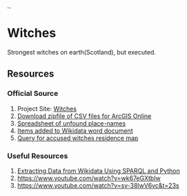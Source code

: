 <img src="https://witches.is.ed.ac.uk/_nuxt/img/main-logo.e1b0635.png" alt="logo" style="zoom: 20%;" />

# Witches

Strongest witches on earth(Scotland), but executed.



## Resources

### Official Source

1. Project Site: [Witches](https://witches.is.ed.ac.uk/)
2. [Download zipfile of CSV files for ArcGIS Online](https://witches.is.ed.ac.uk/resources/ArcGIS%20Online%20Files.zip)
3. [Spreadsheet of unfound place-names](https://docs.google.com/spreadsheets/d/14W8cWmqTaTgkwTFOjMYzV-BzqJgrGz8dKafmGfeuFPs/edit?usp=sharing)
4. [Items added to Wikidata word document](https://docs.google.com/document/d/14JcTa6twIjsx69ifoZxVf-VaXR7nFmmQhu52zXUYUD4/edit?usp=sharing)
5. [Query for accused witches residence map](https://w.wiki/6rX)

### Useful Resources

1. [Extracting Data from Wikidata Using SPARQL and Python](https://itnext.io/extracting-data-from-wikidata-using-sparql-and-python-59e0037996f)
2. https://www.youtube.com/watch?v=wk67eGXtbIw
3. https://www.youtube.com/watch?v=sv-38lwV6vc&t=23s 
